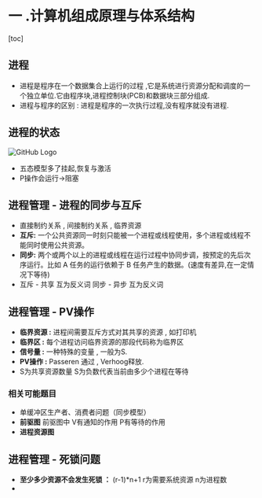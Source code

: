 # 一 .计算机组成原理与体系结构

[toc]

## 进程
* 进程是程序在一个数据集合上运行的过程 ,它是系统进行资源分配和调度的一个独立单位.它由程序块,进程控制块(PCB)和数据块三部分组成.
* 进程与程序的区别 : 进程是程序的一次执行过程,没有程序就没有进程.

## 进程的状态

![GitHub Logo](/images/进程状态转换.png)

* 五态模型多了挂起,恢复与激活
* P操作会运行->阻塞

## 进程管理 - 进程的同步与互斥

* 直接制约关系 , 间接制约关系 , 临界资源
* **互斥:** 一个公共资源同一时刻只能被一个进程或线程使用，多个进程或线程不能同时使用公共资源。
* **同步:** 两个或两个以上的进程或线程在运行过程中协同步调，按预定的先后次序运行。比如 A 任务的运行依赖于 B 任务产生的数据。(速度有差异,在一定情况下等待)
* 互斥 - 共享 互为反义词  同步 - 异步 互为反义词

## 进程管理 - PV操作

* **临界资源 :** 进程间需要互斥方式对其共享的资源 , 如打印机
* **临界区 :** 每个进程访问临界资源的那段代码称为临界区
* **信号量 :** 一种特殊的变量 , 一般为S.
* **PV操作 :** Passeren 通过 , Verhoog释放.
* S为共享资源数量  S为负数代表当前由多少个进程在等待

### 相关可能题目
* 单缓冲区生产者、消费者问题（同步模型）
* **前驱图**  前驱图中 V有通知的作用 P有等待的作用
* **进程资源图**

## 进程管理 - 死锁问题
* **至少多少资源不会发生死锁 ：** (r-1)*n+1 r为需要系统资源 n为进程数
* 